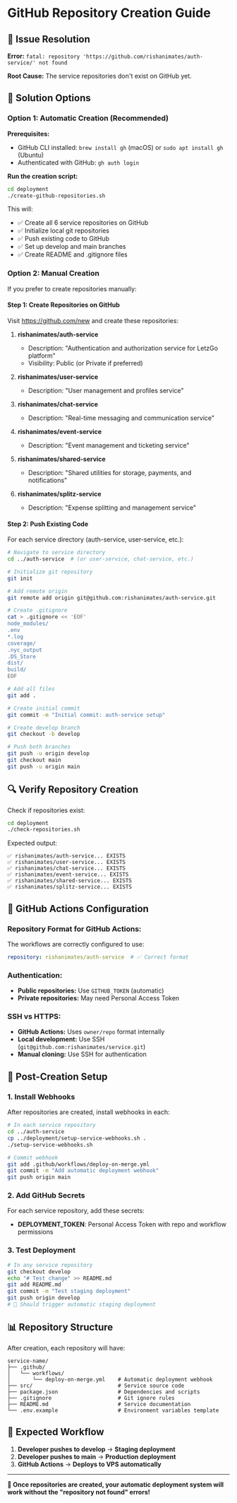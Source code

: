 # GitHub Repository Creation Guide

## 🎯 **Issue Resolution**

**Error:** `fatal: repository 'https://github.com/rishanimates/auth-service/' not found`

**Root Cause:** The service repositories don't exist on GitHub yet.

## 🚀 **Solution Options**

### Option 1: Automatic Creation (Recommended)

**Prerequisites:**
- GitHub CLI installed: `brew install gh` (macOS) or `sudo apt install gh` (Ubuntu)
- Authenticated with GitHub: `gh auth login`

**Run the creation script:**
```bash
cd deployment
./create-github-repositories.sh
```

This will:
- ✅ Create all 6 service repositories on GitHub
- ✅ Initialize local git repositories
- ✅ Push existing code to GitHub
- ✅ Set up develop and main branches
- ✅ Create README and .gitignore files

### Option 2: Manual Creation

If you prefer to create repositories manually:

#### Step 1: Create Repositories on GitHub
Visit https://github.com/new and create these repositories:

1. **rishanimates/auth-service**
   - Description: "Authentication and authorization service for LetzGo platform"
   - Visibility: Public (or Private if preferred)

2. **rishanimates/user-service**
   - Description: "User management and profiles service"

3. **rishanimates/chat-service**
   - Description: "Real-time messaging and communication service"

4. **rishanimates/event-service**
   - Description: "Event management and ticketing service"

5. **rishanimates/shared-service**
   - Description: "Shared utilities for storage, payments, and notifications"

6. **rishanimates/splitz-service**
   - Description: "Expense splitting and management service"

#### Step 2: Push Existing Code
For each service directory (auth-service, user-service, etc.):

```bash
# Navigate to service directory
cd ../auth-service  # (or user-service, chat-service, etc.)

# Initialize git repository
git init

# Add remote origin
git remote add origin git@github.com:rishanimates/auth-service.git

# Create .gitignore
cat > .gitignore << 'EOF'
node_modules/
.env
*.log
coverage/
.nyc_output
.DS_Store
dist/
build/
EOF

# Add all files
git add .

# Create initial commit
git commit -m "Initial commit: auth-service setup"

# Create develop branch
git checkout -b develop

# Push both branches
git push -u origin develop
git checkout main
git push -u origin main
```

## 🔍 **Verify Repository Creation**

Check if repositories exist:
```bash
cd deployment
./check-repositories.sh
```

Expected output:
```
✅ rishanimates/auth-service... EXISTS
✅ rishanimates/user-service... EXISTS
✅ rishanimates/chat-service... EXISTS
✅ rishanimates/event-service... EXISTS
✅ rishanimates/shared-service... EXISTS
✅ rishanimates/splitz-service... EXISTS
```

## 🔧 **GitHub Actions Configuration**

### Repository Format for GitHub Actions:
The workflows are correctly configured to use:
```yaml
repository: rishanimates/auth-service  # ✅ Correct format
```

### Authentication:
- **Public repositories:** Use `GITHUB_TOKEN` (automatic)
- **Private repositories:** May need Personal Access Token

### SSH vs HTTPS:
- **GitHub Actions:** Uses `owner/repo` format internally
- **Local development:** Use SSH (`git@github.com:rishanimates/service.git`)
- **Manual cloning:** Use SSH for authentication

## 🚀 **Post-Creation Setup**

### 1. Install Webhooks
After repositories are created, install webhooks in each:
```bash
# In each service repository
cd ../auth-service
cp ../deployment/setup-service-webhooks.sh .
./setup-service-webhooks.sh

# Commit webhook
git add .github/workflows/deploy-on-merge.yml
git commit -m "Add automatic deployment webhook"
git push origin main
```

### 2. Add GitHub Secrets
For each service repository, add these secrets:
- **DEPLOYMENT_TOKEN**: Personal Access Token with repo and workflow permissions

### 3. Test Deployment
```bash
# In any service repository
git checkout develop
echo "# Test change" >> README.md
git add README.md
git commit -m "Test staging deployment"
git push origin develop
# 🚀 Should trigger automatic staging deployment
```

## 📊 **Repository Structure**

After creation, each repository will have:
```
service-name/
├── .github/
│   └── workflows/
│       └── deploy-on-merge.yml    # Automatic deployment webhook
├── src/                           # Service source code
├── package.json                   # Dependencies and scripts
├── .gitignore                     # Git ignore rules
├── README.md                      # Service documentation
└── .env.example                   # Environment variables template
```

## 🎯 **Expected Workflow**

1. **Developer pushes to develop** → **Staging deployment**
2. **Developer pushes to main** → **Production deployment**
3. **GitHub Actions** → **Deploys to VPS automatically**

---

**🎉 Once repositories are created, your automatic deployment system will work without the "repository not found" errors!**
